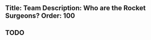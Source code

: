 Title: Team
Description: Who are the Rocket Surgeons?
Order: 100
---

## TODO
<!-- David -->
<!-- Rodney -->